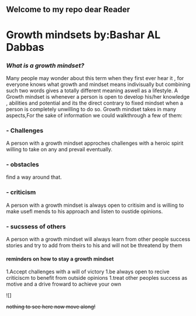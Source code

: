 ## Welcome  to my repo dear Reader
# **Growth mindsets by:Bashar AL Dabbas**


### ***What is a growth mindset?*** 
Many people may wonder about this term when they first ever hear it , for everyone knows what growth and mindset means indivisually but combining such two words gives a totally different meaning aswell as a lifestyle. A Growth mindset is whenever a person is open to develop his/her knowledge , abilities and potential and its the direct contrary to fixed mindset when a person is completely unwilling to do so. Growth mindset takes in many aspects,For the sake of information we could walkthrough a few of them:

### - **Challenges**
A person with a growth mindset approches challenges with a heroic spirit willing to take on any and prevail eventually.
### - **obstacles**
find a way around that.
### - **criticism**
A person with a growth mindset is always open to critisim and is willing to make usefl mends to his approach and listen to oustide opinions.
### - **sucssess of others**
A person with a growth mindset will always learn from other people success stories and try to add from theirs to his and will not be threatend by them

#### reminders on how to stay a growth mindset
1.Accept challenges with a will of victory
1.be always open to recive criticiscm to benefit from outside opinions
1.treat other peoples success as motive and a drive froward to achieve your own


![]



 ~~nothing to see here now move along!~~ 



